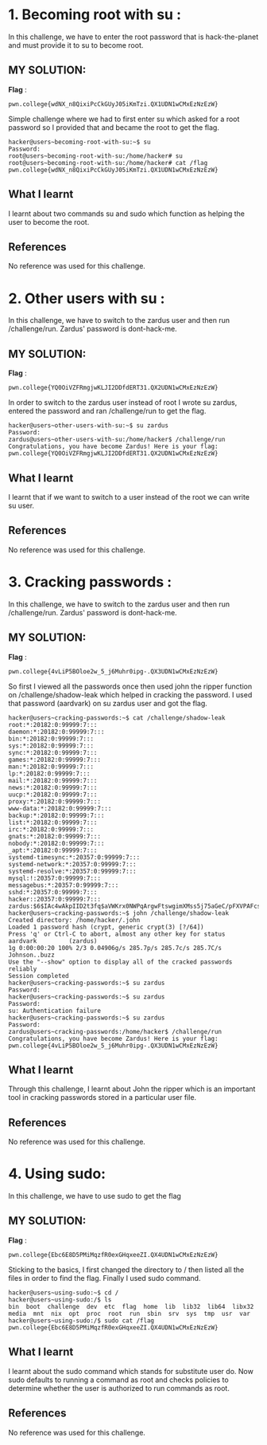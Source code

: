 # 1. Becoming root with su :


 In this challenge, we have to enter the root password that is hack-the-planet and must provide it to su to become root.

## MY SOLUTION:

**Flag** :

```
pwn.college{wdNX_n8QixiPcCkGUyJ05iKmTzi.QX1UDN1wCMxEzNzEzW}

```

Simple challenge where we had to first enter su which asked for a root password so I provided that and became the root to get the flag.

````
hacker@users~becoming-root-with-su:~$ su
Password: 
root@users~becoming-root-with-su:/home/hacker# su
root@users~becoming-root-with-su:/home/hacker# cat /flag
pwn.college{wdNX_n8QixiPcCkGUyJ05iKmTzi.QX1UDN1wCMxEzNzEzW}
````


## What I learnt
I learnt about two commands su and sudo which function as helping the user to become the root.
## References 
No reference was used for this challenge.


# 2. Other users with su :


 In this challenge, we have to switch to the zardus user and then run /challenge/run. Zardus' password is dont-hack-me. 

## MY SOLUTION:

**Flag** :

```
pwn.college{YQ0OiVZFRmgjwKLJI2DDfdERT31.QX2UDN1wCMxEzNzEzW}

```

In order to switch to the zardus user instead of root I wrote su zardus, entered the password and ran /challenge/run to get the flag.

````
hacker@users~other-users-with-su:~$ su zardus
Password: 
zardus@users~other-users-with-su:/home/hacker$ /challenge/run
Congratulations, you have become Zardus! Here is your flag:
pwn.college{YQ0OiVZFRmgjwKLJI2DDfdERT31.QX2UDN1wCMxEzNzEzW}
````


## What I learnt
I learnt that if we want to switch to a user instead of the root we can write su user.
## References 
No reference was used for this challenge.


# 3. Cracking passwords :


In this challenge, we have to switch to the zardus user and then run /challenge/run. Zardus' password is dont-hack-me. 

## MY SOLUTION:

**Flag** :

```
pwn.college{4vLiP5BOloe2w_5_j6Muhr0ipg-.QX3UDN1wCMxEzNzEzW}

```

So first I viewed all the passwords once then used john the ripper function on /challenge/shadow-leak which helped in cracking the password. I used that password (aardvark) on su zardus user and got the flag.

```
hacker@users~cracking-passwords:~$ cat /challenge/shadow-leak
root:*:20182:0:99999:7:::
daemon:*:20182:0:99999:7:::
bin:*:20182:0:99999:7:::
sys:*:20182:0:99999:7:::
sync:*:20182:0:99999:7:::
games:*:20182:0:99999:7:::
man:*:20182:0:99999:7:::
lp:*:20182:0:99999:7:::
mail:*:20182:0:99999:7:::
news:*:20182:0:99999:7:::
uucp:*:20182:0:99999:7:::
proxy:*:20182:0:99999:7:::
www-data:*:20182:0:99999:7:::
backup:*:20182:0:99999:7:::
list:*:20182:0:99999:7:::
irc:*:20182:0:99999:7:::
gnats:*:20182:0:99999:7:::
nobody:*:20182:0:99999:7:::
_apt:*:20182:0:99999:7:::
systemd-timesync:*:20357:0:99999:7:::
systemd-network:*:20357:0:99999:7:::
systemd-resolve:*:20357:0:99999:7:::
mysql:!:20357:0:99999:7:::
messagebus:*:20357:0:99999:7:::
sshd:*:20357:0:99999:7:::
hacker::20357:0:99999:7:::
zardus:$6$IAc4wAkpIID2t3fq$aVWKrx0NWPqArgwFtswgimXMss5j75aGeC/pFXVPAFcsMblyFQBdz.luyuiGUbW41YEoY3UqKJCLAN4BrnTMr/:20369:0:99999:7:::
hacker@users~cracking-passwords:~$ john /challenge/shadow-leak
Created directory: /home/hacker/.john
Loaded 1 password hash (crypt, generic crypt(3) [?/64])
Press 'q' or Ctrl-C to abort, almost any other key for status
aardvark         (zardus)
1g 0:00:00:20 100% 2/3 0.04906g/s 285.7p/s 285.7c/s 285.7C/s Johnson..buzz
Use the "--show" option to display all of the cracked passwords reliably
Session completed
hacker@users~cracking-passwords:~$ su zardus
Password: 
hacker@users~cracking-passwords:~$ su zardus
Password: 
su: Authentication failure
hacker@users~cracking-passwords:~$ su zardus
Password: 
zardus@users~cracking-passwords:/home/hacker$ /challenge/run
Congratulations, you have become Zardus! Here is your flag:
pwn.college{4vLiP5BOloe2w_5_j6Muhr0ipg-.QX3UDN1wCMxEzNzEzW}
````


## What I learnt
Through this challenge, I learnt about John the ripper which is an important tool in cracking passwords stored in a particular user file.
## References 
No reference was used for this challenge.


# 4. Using sudo:


 In this challenge, we have to use sudo to get the flag

## MY SOLUTION:

**Flag** :

```
pwn.college{Ebc6E8D5PMiMqzfR0exGHqxeeZI.QX4UDN1wCMxEzNzEzW}
```

Sticking to the basics, I first changed the directory to / then listed all the files in order to find the flag. Finally I used sudo command.

````
hacker@users~using-sudo:~$ cd /
hacker@users~using-sudo:/$ ls
bin  boot  challenge  dev  etc  flag  home  lib  lib32  lib64  libx32  media  mnt  nix  opt  proc  root  run  sbin  srv  sys  tmp  usr  var
hacker@users~using-sudo:/$ sudo cat /flag
pwn.college{Ebc6E8D5PMiMqzfR0exGHqxeeZI.QX4UDN1wCMxEzNzEzW}
````


## What I learnt
I learnt about the sudo command which stands for substitute user do. Now sudo defaults to running a command as root and checks policies to determine whether the user is authorized to run commands as root.
## References 
No reference was used for this challenge.
